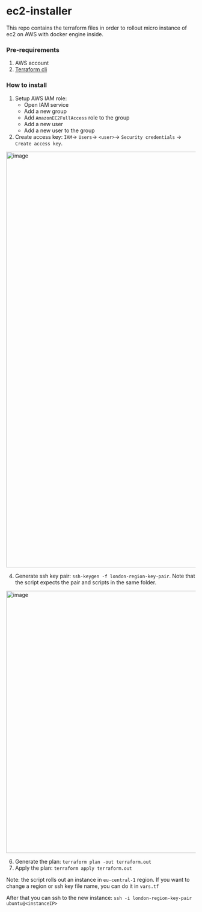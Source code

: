 # ec2-installer
This repo contains the terraform files in order to rollout micro instance of ec2 on AWS with docker engine inside.

### Pre-requirements
1. AWS account
2. [Terraform cli](https://learn.hashicorp.com/tutorials/terraform/install-cli)

### How to install
1.  Setup AWS IAM role:
	- Open IAM service
	- Add a new group
	- Add `AmazonEC2FullAccess` role to the group
	- Add a new user
	- Add a new user to the group
2. Create access key: `IAM`-> `Users`-> `<user>`-> `Security credentials` -> `Create access key`. 
<img width="1102" alt="image" src="https://user-images.githubusercontent.com/23727888/156251197-7529d852-88e3-4783-82a3-d9a8696b04ad.png">

4. Generate ssh key pair: `ssh-keygen -f london-region-key-pair`. Note that the script expects the pair and scripts in the same folder.
<img width="695" alt="image" src="https://user-images.githubusercontent.com/23727888/156251318-317e83c7-b76f-47d8-b455-0a497a7e6beb.png">

6. Generate the plan: `terraform plan -out terraform.out`
7. Apply the plan: `terraform apply terraform.out`

Note: the script rolls out an instance in `eu-central-1` region. If you want to change a region or ssh key file name, you can do it in `vars.tf`

After that you can ssh to the new instance:
`ssh -i london-region-key-pair ubuntu@<instanceIP>`
